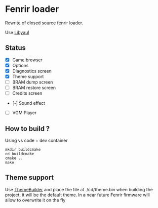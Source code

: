 # Fenrir loader
Rewrite of closed source fenrir loader.

Use [Libyaul](https://github.com/ijacquez/libyaul)

## Status

- [X] Game browser
- [X] Options
- [X] Diagnostics screen
- [X] Theme support
- [ ] BRAM dump screen
- [ ] BRAM restore screen
- [ ] Credits screen
- [-] Sound effect
- [ ] VGM Player

## How to build ?
Using vs code + dev container
```
mkdir buildcmake
cd buildcmake
cmake ..
make
```
## Theme support
Use [ThemeBuilder](https://fenrir-ode.github.io/fenrir-theme-builder/#/) and place the file at ./cd/theme.bin when building the project, it will be the default theme.
In a near future Fenrir firmware will allow to overwrite it on the fly
